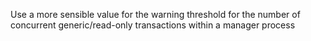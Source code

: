 Use a more sensible value for the warning threshold for the number of concurrent generic/read-only transactions within a manager process
